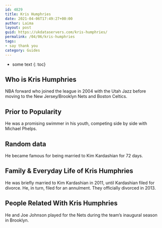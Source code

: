```yaml
---
id: 4829
title: Kris Humphries
date: 2021-04-06T17:49:27+00:00
author: Laima
layout: post
guid: https://ukdataservers.com/kris-humphries/
permalink: /04/06/kris-humphries
tags:
- say thank you
category: Guides
---
```


* some text
{: toc}


## Who is Kris Humphries
                  
                  
                  
NBA forward who joined the league in 2004 with the Utah Jazz before moving to the New Jersey/Brooklyn Nets and Boston Celtics.
                  
              
            
              
            
                
                
                
## Prior to Popularity
                  
                  
                  
He was a promising swimmer in his youth, competing side by side with Michael Phelps.
                  
              
            
              
            
                
                
                
## Random data
                  
                  
                  
He became famous for being married to Kim Kardashian for 72 days.
                  
              
            
              
            
                
                
                
## Family & Everyday Life of Kris Humphries
                  
                  
                  
He was briefly married to Kim Kardashian in 2011, until Kardashian filed for divorce. He, in turn, filed for an annulment. They officially divorced in 2013.
                  
              
            
              
            
                
                
                
## People Related With Kris Humphries
                  
                  
                  
He and Joe Johnson played for the Nets during the team&#8217;s inaugural season in Brooklyn.
                  
              
            
              
            
                
              
            
              
              
            
            
              
            
          
          
          